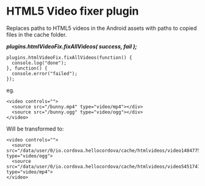 # HTML5 Video fixer plugin

Replaces paths to HTML5 videos in the Android assets with paths to copied files in the cache folder.

**_plugins.htmlVideoFix.fixAllVideos( success, fail );_**
```
plugins.htmlVideoFix.fixAllVideos(function() {
  console.log("done");
}, function() {
  console.error("failed");
});
```

eg.

```
<video controls="">
  <source src="/bunny.mp4" type="video/mp4"></div>
  <source src="/bunny.ogg" type="video/ogg"></div>
</video>
```

Will be transformed to:

```
<video controls="">
  <source src="/data/user/0/io.cordova.hellocordova/cache/htmlvideos/video1484775800.ogg" type="video/ogg">
  <source src="/data/user/0/io.cordova.hellocordova/cache/htmlvideos/video545174706.mp4" type="video/mp4">
</video>
```
